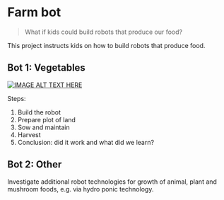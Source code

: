 # Farm bot

> What if kids could build robots that produce our food? 

This project instructs kids on how to build robots that produce food.

## Bot 1: Vegetables

[![IMAGE ALT TEXT HERE](https://img.youtube.com/vi/uNkADHZStDE/0.jpg)](https://www.youtube.com/watch?v=uNkADHZStDE)


Steps:

1. Build the robot
2. Prepare plot of land
3. Sow and maintain
4. Harvest
5. Conclusion: did it work and what did we learn?


## Bot 2: Other

Investigate additional robot technologies for growth of animal, plant and mushroom foods, e.g. via hydro ponic technology.
